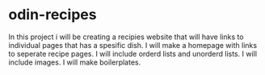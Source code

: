 # odin-recipes
In this project i will be creating a recipies website that will have links to individual pages that has a spesific dish.
I will make a homepage with links to seperate recipe pages.
I will include orderd lists and unorderd lists.
I will include images.
I will make boilerplates.